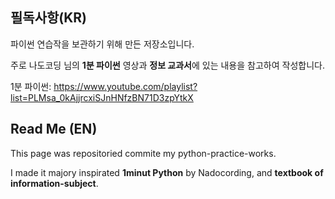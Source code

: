 ## 필독사항(KR)

파이썬 연습작을 보관하기 위해 만든 저장소입니다.

주로 나도코딩 님의 **1분 파이썬** 영상과 **정보 교과서**에 있는 내용을 참고하여 작성합니다.

1분 파이썬: https://www.youtube.com/playlist?list=PLMsa_0kAjjrcxiSJnHNfzBN71D3zpYtkX

## Read Me (EN)

This page was repositoried commite my python-practice-works.

I made it majory inspirated **1minut Python** by Nadocording, and **textbook of information-subject**.
